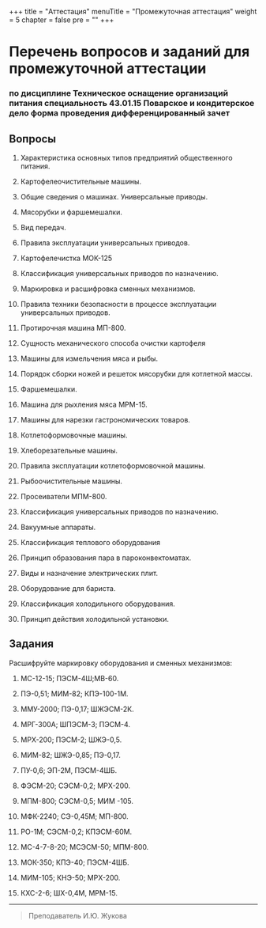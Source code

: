 +++
title = "Аттестация"
menuTitle = "Промежуточная аттестация"
weight = 5
chapter = false
pre = ""
+++

# Перечень вопросов и заданий для промежуточной аттестации

###  по дисциплине Техническое оснащение организаций питания специальность  43.01.15  Поварское и  кондитерское дело форма проведения дифференцированный зачет

## Вопросы

1. Характеристика основных типов предприятий общественного питания.

2. Картофелеочистительные машины.

3. Общие сведения о машинах. Универсальные приводы.

4. Мясорубки и фаршемешалки.

5. Вид передач.

6. Правила эксплуатации универсальных приводов.

7. Картофелечистка МОК-125

8. Классификация универсальных приводов по назначению.

9. Маркировка и расшифровка сменных механизмов.

10. Правила техники безопасности в процессе эксплуатации универсальных приводов.

11. Протирочная машина МП-800.

12. Сущность механического способа очистки картофеля

13. Машины для измельчения мяса и рыбы.

14. Порядок сборки ножей и решеток мясорубки для котлетной массы.

15. Фаршемешалки.

16. Машина для рыхления мяса МРМ-15.

17. Машины для нарезки гастрономических товаров.

18. Котлетоформовочные машины.

19. Хлеборезательные машины.

20. Правила эксплуатации котлетоформовочной машины.

21. Рыбоочистительные машины.

22. Просеиватели МПМ-800.

23. Классификация универсальных приводов по назначению.

24. Вакуумные аппараты.

25. Классификация теплового оборудования

26. Принцип образования пара в пароконвектоматах.

27. Виды и назначение электрических плит.

28. Оборудование для бариста.

29. Классификация холодильного оборудования.

30. Принцип действия холодильной установки.


## Задания

Расшифруйте маркировку оборудования и сменных механизмов:

1. МС-12-15; ПЭСМ-4Ш;МВ-60.

2. ПЭ-0,51; МИМ-82; КПЭ-100-1М.

3. ММУ-2000; ПЭ-0,17; ШЖЭСМ-2К.

4. МРГ-300А;  ШПЭСМ-3; ПЭСМ-4.

5. МРХ-200; ПЭСМ-2; ШЖЭ-0,5.

6. МИМ-82; ШЖЭ-0,85; ПЭ-0,17.

7. ПУ-0,6; ЭП-2М, ПЭСМ-4ШБ.

8. ФЭСМ-20; СЭСМ-0,2; МРХ-200.

9. МПМ-800; СЭСМ-0,5; МИМ -105.

10. МФК-2240; СЭ-0,45М; МП-800.

11. РО-1М; СЭСМ-0,2; КПЭСМ-60М. 

12. МС-4-7-8-20; МСЭСМ-50; МПМ-800.

13. МОК-350; КПЭ-40; ПЭСМ-4ШБ.

14. МИМ-105; КНЭ-50; МРХ-200.

15. КХС-2-6; ШХ-0,4М, МРМ-15.

----------

> Преподаватель И.Ю. Жукова